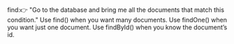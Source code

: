 find:👉 "Go to the database and bring me all the documents that match this condition."
Use find() when you want many documents.
Use findOne() when you want just one document.
Use findById() when you know the document’s id.
